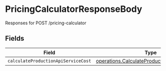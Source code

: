 # PricingCalculatorResponseBody

Responses for POST /pricing-calculator


## Fields

| Field                                                                                                               | Type                                                                                                                | Required                                                                                                            | Description                                                                                                         |
| ------------------------------------------------------------------------------------------------------------------- | ------------------------------------------------------------------------------------------------------------------- | ------------------------------------------------------------------------------------------------------------------- | ------------------------------------------------------------------------------------------------------------------- |
| `calculateProductionApiServiceCost`                                                                                 | [operations.CalculateProductionApiServiceCost](../../../sdk/models/operations/calculateproductionapiservicecost.md) | :heavy_minus_sign:                                                                                                  | N/A                                                                                                                 |